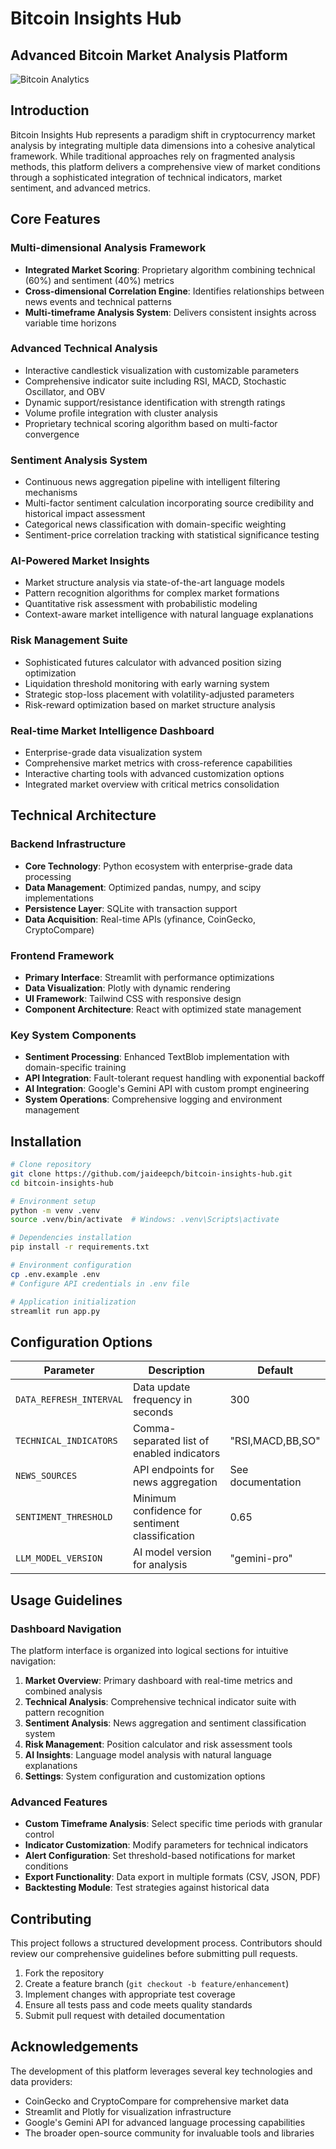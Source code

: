 # Bitcoin Insights Hub

## Advanced Bitcoin Market Analysis Platform

![Bitcoin Analytics](https://images.unsplash.com/photo-1518546305927-5a555bb7020d?ixlib=rb-1.2.1&auto=format&fit=crop&w=1200&q=80)

## Introduction

Bitcoin Insights Hub represents a paradigm shift in cryptocurrency market analysis by integrating multiple data dimensions into a cohesive analytical framework. While traditional approaches rely on fragmented analysis methods, this platform delivers a comprehensive view of market conditions through a sophisticated integration of technical indicators, market sentiment, and advanced metrics.

## Core Features

### Multi-dimensional Analysis Framework

- **Integrated Market Scoring**: Proprietary algorithm combining technical (60%) and sentiment (40%) metrics
- **Cross-dimensional Correlation Engine**: Identifies relationships between news events and technical patterns
- **Multi-timeframe Analysis System**: Delivers consistent insights across variable time horizons

### Advanced Technical Analysis

- Interactive candlestick visualization with customizable parameters
- Comprehensive indicator suite including RSI, MACD, Stochastic Oscillator, and OBV
- Dynamic support/resistance identification with strength ratings
- Volume profile integration with cluster analysis
- Proprietary technical scoring algorithm based on multi-factor convergence

### Sentiment Analysis System

- Continuous news aggregation pipeline with intelligent filtering mechanisms
- Multi-factor sentiment calculation incorporating source credibility and historical impact assessment
- Categorical news classification with domain-specific weighting
- Sentiment-price correlation tracking with statistical significance testing

### AI-Powered Market Insights

- Market structure analysis via state-of-the-art language models
- Pattern recognition algorithms for complex market formations
- Quantitative risk assessment with probabilistic modeling
- Context-aware market intelligence with natural language explanations

### Risk Management Suite

- Sophisticated futures calculator with advanced position sizing optimization
- Liquidation threshold monitoring with early warning system
- Strategic stop-loss placement with volatility-adjusted parameters
- Risk-reward optimization based on market structure analysis

### Real-time Market Intelligence Dashboard

- Enterprise-grade data visualization system
- Comprehensive market metrics with cross-reference capabilities
- Interactive charting tools with advanced customization options
- Integrated market overview with critical metrics consolidation

## Technical Architecture

### Backend Infrastructure

- **Core Technology**: Python ecosystem with enterprise-grade data processing
- **Data Management**: Optimized pandas, numpy, and scipy implementations
- **Persistence Layer**: SQLite with transaction support
- **Data Acquisition**: Real-time APIs (yfinance, CoinGecko, CryptoCompare)

### Frontend Framework

- **Primary Interface**: Streamlit with performance optimizations
- **Data Visualization**: Plotly with dynamic rendering
- **UI Framework**: Tailwind CSS with responsive design
- **Component Architecture**: React with optimized state management

### Key System Components

- **Sentiment Processing**: Enhanced TextBlob implementation with domain-specific training
- **API Integration**: Fault-tolerant request handling with exponential backoff
- **AI Integration**: Google's Gemini API with custom prompt engineering
- **System Operations**: Comprehensive logging and environment management

## Installation

```bash
# Clone repository
git clone https://github.com/jaideepch/bitcoin-insights-hub.git
cd bitcoin-insights-hub

# Environment setup
python -m venv .venv
source .venv/bin/activate  # Windows: .venv\Scripts\activate

# Dependencies installation
pip install -r requirements.txt

# Environment configuration
cp .env.example .env
# Configure API credentials in .env file

# Application initialization
streamlit run app.py
```

## Configuration Options

| Parameter | Description | Default |
|-----------|-------------|---------|
| `DATA_REFRESH_INTERVAL` | Data update frequency in seconds | 300 |
| `TECHNICAL_INDICATORS` | Comma-separated list of enabled indicators | "RSI,MACD,BB,SO" |
| `NEWS_SOURCES` | API endpoints for news aggregation | See documentation |
| `SENTIMENT_THRESHOLD` | Minimum confidence for sentiment classification | 0.65 |
| `LLM_MODEL_VERSION` | AI model version for analysis | "gemini-pro" |

## Usage Guidelines

### Dashboard Navigation

The platform interface is organized into logical sections for intuitive navigation:

1. **Market Overview**: Primary dashboard with real-time metrics and combined analysis
2. **Technical Analysis**: Comprehensive technical indicator suite with pattern recognition
3. **Sentiment Analysis**: News aggregation and sentiment classification system
4. **Risk Management**: Position calculator and risk assessment tools
5. **AI Insights**: Language model analysis with natural language explanations
6. **Settings**: System configuration and customization options

### Advanced Features

- **Custom Timeframe Analysis**: Select specific time periods with granular control
- **Indicator Customization**: Modify parameters for technical indicators
- **Alert Configuration**: Set threshold-based notifications for market conditions
- **Export Functionality**: Data export in multiple formats (CSV, JSON, PDF)
- **Backtesting Module**: Test strategies against historical data



## Contributing

This project follows a structured development process. Contributors should review our comprehensive guidelines before submitting pull requests.

1. Fork the repository
2. Create a feature branch (`git checkout -b feature/enhancement`)
3. Implement changes with appropriate test coverage
4. Ensure all tests pass and code meets quality standards
5. Submit pull request with detailed documentation

## Acknowledgements

The development of this platform leverages several key technologies and data providers:

- CoinGecko and CryptoCompare for comprehensive market data
- Streamlit and Plotly for visualization infrastructure
- Google's Gemini API for advanced language processing capabilities
- The broader open-source community for invaluable tools and libraries
